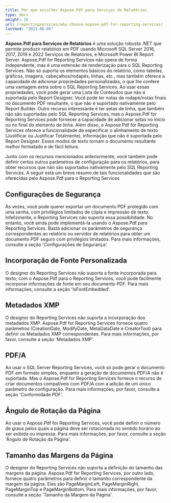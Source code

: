 ```yaml
---
title: Por que escolher Aspose.Pdf para Serviços de Relatórios
type: docs
weight: 10
url: /reportingservices/why-choose-aspose-pdf-for-reporting-services/
lastmod: "2021-06-05"
---
```


**Aspose.Pdf para Serviços de Relatórios** é uma solução robusta .NET que permite produzir relatórios em PDF usando Microsoft SQL Server 2016, 2017, 2019 e 2022 Serviços de Relatórios, e Microsoft Power BI Report Server. Aspose.Pdf for Reporting Services não opera de forma independente, mas é uma extensão de renderização para o SQL Reporting Services. Não só suporta os elementos básicos do relatório, como tabelas, gráficos, imagens, cabeçalhos/rodapés, linhas, etc., mas também oferece a capacidade de adicionar propriedades personalizadas, o que lhe confere uma vantagem extra sobre o SQL Reporting Services. Ao usar essas propriedades, você pode gerar uma Lista de Conteúdos que não é suportada pelo Report Designer. Você pode ter notas de rodapé/notas finais no documento PDF resultante, o que não é suportado nativamente pelo Report Builder. Outro recurso interessante é ter setas de linha, que também não são suportadas pelo SQL Reporting Services, mas o Aspose.Pdf for Reporting Services pode fornecer a capacidade de adicionar setas no início ou no final do elemento de linha. Além disso, o Aspose.Pdf for Reporting Services oferece a funcionalidade de especificar o alinhamento de texto (Justificar ou Justificar Totalmente), informação que não é suportada pelo Report Designer. Esses modos de texto tornam o documento resultante melhor formatado e de fácil leitura.

Junto com os recursos mencionados anteriormente, você também pode definir certos outros parâmetros de configuração para os relatórios, para obter recursos que não são suportados nativamente pelo SQL Reporting Services. A seguir está um breve resumo de tais funcionalidades que são oferecidas pelo Aspose.Pdf para o Reporting Services

## Configurações de Segurança

Às vezes, você pode querer exportar um documento PDF protegido com uma senha, com privilégios limitados de cópia e impressão de texto. Infelizmente, o Reporting Services não suporta essa possibilidade. No entanto, você ainda pode implementá-la usando o Aspose.Pdf para Reporting Services. Basta adicionar os parâmetros de segurança correspondentes ao relatório ou servidor de relatórios para obter um documento PDF seguro com privilégios limitados. Para mais informações, consulte a seção 'Configurações de Segurança'.

## Incorporação de Fonte Personalizada

O designer do Reporting Services não suporta a fonte incorporada para texto; com o Aspose.Pdf para o Reporting Services, você pode facilmente incorporar informações de fonte em seu documento PDF. Para mais informações, consulte a seção 'IsFontEmbedded'.

## Metadados XMP

O designer do Reporting Services não suporta a incorporação dos metadados XMP. Aspose.Pdf for Reporting Services fornece quatro parâmetros (CreationDate, ModifyDate, MetaDataDate e CreatorTool) para definir os Metadados XMP correspondentes. Para mais informações, por favor, consulte a seção 'Metadados XMP'.

## PDF/A

Ao usar o SQL Server Reporting Services, você só pode gerar o documento PDF em formato simples, enquanto a geração de documentos PDF/A não é suportada. Mas o Aspose.Pdf for Reporting Services fornece o recurso de criar documentos compatíveis com PDF/A com a adição de um único parâmetro de configuração. Para mais informações, por favor, consulte a seção 'Conformidade PDF'.

## Ângulo de Rotação da Página

Ao usar o Aspose.Pdf for Reporting Services, você pode definir o número de graus pelos quais a página deve ser rotacionada no sentido horário ao ser exibida ou impressa. Para mais informações, por favor, consulte a seção 'Ângulo de Rotação da Página'.

## Tamanho das Margens da Página

O designer do Reporting Services não suporta a definição do tamanho das margens da página. Aspose.Pdf for Reporting Services, por outro lado, fornece quatro parâmetros para definir o tamanho correspondente da margem da página. Eles são PageMarginLeft, PageMarginRight, PageMarginTop e PageMarginBottom. Para mais informações, por favor, consulte a seção 'Tamanho da Margem da Página'.